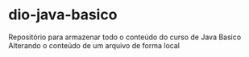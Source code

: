 # dio-java-basico
Repositório para armazenar todo o conteúdo do curso de Java Basico
Alterando o conteúdo de um arquivo de forma local